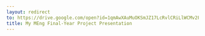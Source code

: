 ```yaml
---
layout: redirect
to: https://drive.google.com/open?id=1qmAwXAuMuOKSmJZ17LcRvlCRiLlWCMv2FNHmxFdcdAs
title: My MEng Final-Year Project Presentation
---
```

